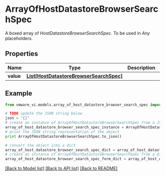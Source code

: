 # ArrayOfHostDatastoreBrowserSearchSpec

A boxed array of *HostDatastoreBrowserSearchSpec*. To be used in *Any* placeholders. 

## Properties
Name | Type | Description | Notes
------------ | ------------- | ------------- | -------------
**value** | [**List[HostDatastoreBrowserSearchSpec]**](HostDatastoreBrowserSearchSpec.md) |  | 

## Example

```python
from vmware_vi.models.array_of_host_datastore_browser_search_spec import ArrayOfHostDatastoreBrowserSearchSpec

# TODO update the JSON string below
json = "{}"
# create an instance of ArrayOfHostDatastoreBrowserSearchSpec from a JSON string
array_of_host_datastore_browser_search_spec_instance = ArrayOfHostDatastoreBrowserSearchSpec.from_json(json)
# print the JSON string representation of the object
print ArrayOfHostDatastoreBrowserSearchSpec.to_json()

# convert the object into a dict
array_of_host_datastore_browser_search_spec_dict = array_of_host_datastore_browser_search_spec_instance.to_dict()
# create an instance of ArrayOfHostDatastoreBrowserSearchSpec from a dict
array_of_host_datastore_browser_search_spec_form_dict = array_of_host_datastore_browser_search_spec.from_dict(array_of_host_datastore_browser_search_spec_dict)
```
[[Back to Model list]](../README.md#documentation-for-models) [[Back to API list]](../README.md#documentation-for-api-endpoints) [[Back to README]](../README.md)


